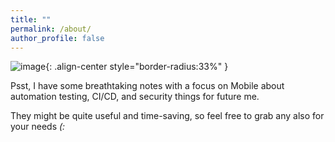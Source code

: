 ```yaml
---
title: ""
permalink: /about/
author_profile: false
---
```


![image]({{site.url}}{{site.baseurl}}/assets/images/about.png){: .align-center style="border-radius:33%" }

Psst, I have some breathtaking notes with a focus on Mobile about automation testing, CI/CD, and security things for future me.

They might be quite useful and time-saving, so feel free to grab any also for your needs *(:*